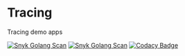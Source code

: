 # Tracing

Tracing demo apps

[![Snyk Golang Scan](https://github.com/mikesupertrampster-corp/tracing/actions/workflows/snyk.yml/badge.svg)](https://github.com/mikesupertrampster-corp/tracing/actions/workflows/snyk.yml) [![Snyk Golang Scan](https://github.com/mikesupertrampster-corp/tracing/actions/workflows/snyk.yml/badge.svg)](https://github.com/mikesupertrampster-corp/tracing/actions/workflows/snyk.yml) [![Codacy Badge](https://app.codacy.com/project/badge/Grade/ae629d8c812e4fea96b9137c4b8d8243)](https://www.codacy.com/gh/mikesupertrampster-corp/tracing/dashboard?utm_source=github.com&amp;utm_medium=referral&amp;utm_content=mikesupertrampster-corp/tracing&amp;utm_campaign=Badge_Grade)